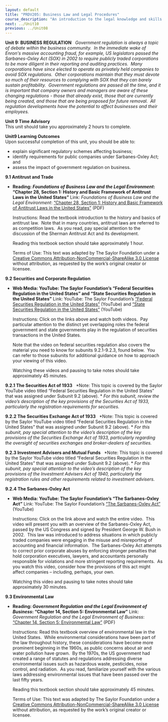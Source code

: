 ```yaml
---
layout: default
title: "PRDV205: Business Law and Legal Procedures"
course_description: "An introduction to the legal knowledge and skills that business administrators and paralegals must possess."
next: ../Unit10
previous: ../Unit08
---
```

**Unit 9: BUSINESS REGULATION** <span id="9"></span> 
*Government regulation is always a topic of debate within the business
community.  In the immediate wake of Enron's massive accounting fraud,
for example, US legislators passed the Sarbanes-Oxley Act (SOX) in 2002
to require publicly traded corporations to be more diligent in their
reporting and auditing practices.  Many corporations have since elected
to operate as privately held companies to avoid SOX regulations.  Other
corporations maintain that they must devote so much of their resources
to complying with SOX that they can barely sustain profitability. 
Government regulations are passed all the time, and it is important that
company owners and managers are aware of these changing regulations -
those that already exist, those that are currently being created, and
those that are being proposed for future removal.  All regulation
developments have the potential to affect businesses and their
employees.*

**Unit 9 Time Advisory**  
This unit should take you approximately 2 hours to complete.

**Unit9 Learning Outcomes**  
Upon successful completion of this unit, you should be able to:  
-   explain significant regulatory schemes affecting business;
-   identify requirements for public companies under Sarbanes-Oxley Act;
    and
-   assess the impact of government regulation on business.

**9.1 Antitrust and Trade** <span id="9.1"></span> 
-   **Reading: *Foundations of Business Law and the Legal Environment*:
    “Chapter 28, Section 1: History and Basic Framework of Antitrust
    Laws in the United States”**
    Link: *Foundations of Business Law and the Legal Environment*:
    [“Chapter 28, Section 1: History and Basic Framework of Antitrust
    Laws in the United
    States”](https://resources.saylor.org/wwwresources/archived/site/wp-content/uploads/2013/06/Foundations-of-Business-Law-Ch28.pdf)
    (PDF)  
      
     Instructions: Read the textbook introduction to the history and
    basics of antitrust law.  Note that in many countries, antitrust
    laws are referred to as competition laws.  As you read, pay special
    attention to the discussion of the Sherman Antitrust Act and its
    development.  
      
     Reading this textbook section should take approximately 1 hour.  
      
     Terms of Use: This text was adapted by The Saylor Foundation under
    a [Creative Commons Attribution-NonCommercial-ShareAlike 3.0
    License](http://creativecommons.org/licenses/by-nc-sa/3.0/) without
    attribution, as requested by the work’s original creator or
    licensee.

**9.2 Securities and Corporate Regulation** <span id="9.2"></span> 
-   **Web Media: YouTube: The Saylor Foundation’s “Federal Securities
    Regulation in the United States” and “State Securities Regulation in
    the United States”**
    Link: YouTube: The Saylor Foundation’s [“Federal Securities
    Regulation in the United
    States”](http://www.youtube.com/watch?v=oIkk6Q81fAI#_blank)
    (YouTube) and [“State Securities Regulation in the United
    States”](http://www.youtube.com/watch?v=t5VD3A5vizU#_blank)
    (YouTube)  
      
     Instructions: Click on the links above and watch both videos.  Pay
    particular attention to the distinct yet overlapping roles the
    federal government and state governments play in the regulation of
    securities transactions in the United States.  
      
     Note that the video on federal securities regulation also covers
    the material you need to know for subunits 9.2.1-9.2.3, found
    below.  You can refer to those subunits for additional guidance on
    how to approach your viewing of this video.  
      
     Watching these videos and pausing to take notes should take
    approximately 45 minutes.

**9.2.1 The Securities Act of 1933** <span id="9.2.1"></span> 
*Note: This topic is covered by the Saylor YouTube video titled “Federal
Securities Regulation in the United States” that was assigned under
Subunit 9.2 (above). * *For this subunit, review the video’s description
of the key provisions of the Securities Act of 1933, particularly the
registration requirements for securities.*

**9.2.2 The Securities Exchange Act of 1933** <span id="9.2.2"></span> 
*Note: This topic is covered by the Saylor YouTube video titled “Federal
Securities Regulation in the United States” that was assigned under
Subunit 9.2 (above). * *For this subunit, pay special attention to the
video’s description of the key provisions of the Securities Exchange Act
of 1933, particularly regarding the oversight of securities exchanges
and broker-dealers of securities.*

**9.2.3 Investment Advisers and Mutual Funds** <span id="9.2.3"></span> 
*Note: This topic is covered by the Saylor YouTube video titled “Federal
Securities Regulation in the United States” that was assigned under
Subunit 9.2 (above). * *For this subunit, pay special attention to the
video’s description of the key provisions of the Investment Advisers Act
of 1940, particularly the registration rules and other requirements
related to investment advisers.*

**9.2.4 The Sarbanes-Oxley Act** <span id="9.2.4"></span> 
-   **Web Media: YouTube: The Saylor Foundation’s “The Sarbanes-Oxley
    Act”**
    Link: YouTube: The Saylor Foundation’s [“The Sarbanes-Oxley
    Act”](http://www.youtube.com/watch?v=SqoaOvFlJ6Q) (YouTube)  
      
     Instructions: Click on the link above and watch the entire video. 
    This video will present you with an overview of the Sarbanes-Oxley
    Act, passed by the US Congress and signed by President George W.
    Bush in 2002.  This law was introduced to address situations in
    which publicly traded companies were engaging in the misuse and
    misreporting of accounting and financial information.  The
    Sarbanes-Oxley Act attempts to correct prior corporate abuses by
    enforcing stronger penalties that hold corporation executives,
    lawyers, and accountants personally responsible for violations and
    more stringent reporting requirements.  As you watch this video,
    consider how the provisions of this act might affect companies –
    including, perhaps, your own.  
      
     Watching this video and pausing to take notes should take
    approximately 30 minutes.

**9.3 Environmental Law** <span id="9.3"></span> 
-   **Reading: *Government Regulation and the Legal Environment of
    Business*: “Chapter 14, Section 5: Environmental Law”**
    Link: *Government Regulation and the Legal Environment of Business*:
    [“Chapter 14, Section 5: Environmental
    Law”](https://resources.saylor.org/wwwresources/archived/site/wp-content/uploads/2013/07/Government-Regulation-Ch14.pdf)
    (PDF)  
      
     Instructions: Read this textbook overview of environmental law in
    the United States.  While environmental considerations have been
    part of the law throughout history, these considerations have become
    more prominent beginning in the 1960s, as public concerns about air
    and water pollution have grown.  By the 1970s, the US government had
    created a range of statutes and regulations addressing diverse
    environmental issues such as hazardous waste, pesticides, noise
    control, and radiation.  As you read, familiarize yourself with the
    various laws addressing environmental issues that have been passed
    over the last fifty years.  
      
     Reading this textbook section should take approximately 45
    minutes.  
      
     Terms of Use: This text was adapted by The Saylor Foundation under
    a [Creative Commons Attribution-NonCommercial-ShareAlike 3.0
    License](http://creativecommons.org/licenses/by-nc-sa/3.0/) without
    attribution, as requested by the work’s original creator or
    licensee.


